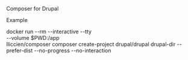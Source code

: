 Composer for Drupal

Example 

docker run --rm --interactive --tty \
           --volume $PWD:/app \
           lliccien/composer composer create-project drupal/drupal drupal-dir --prefer-dist --no-progress --no-interaction
